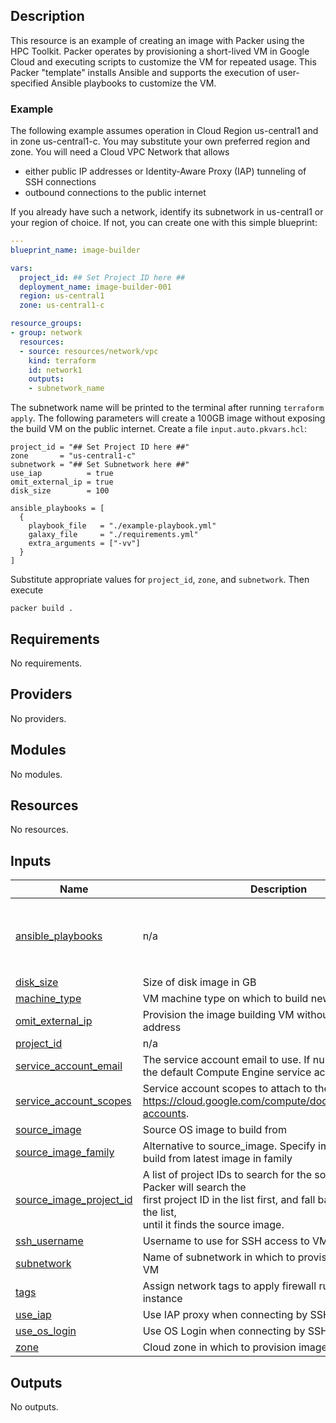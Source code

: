 ## Description

This resource is an example of creating an image with Packer using the HPC
Toolkit. Packer operates by provisioning a short-lived VM in Google Cloud and
executing scripts to customize the VM for repeated usage. This Packer "template"
installs Ansible and supports the execution of user-specified Ansible playbooks
to customize the VM.

### Example

The following example assumes operation in Cloud Region us-central1 and
in zone us-central1-c. You may substitute your own preferred region and zone.
You will need a Cloud VPC Network that allows

* either public IP addresses or Identity-Aware Proxy (IAP) tunneling of SSH
  connections
* outbound connections to the public internet

If you already have such a network, identify its subnetwork in us-central1 or
your region of choice. If not, you can create one with this simple blueprint:

```yaml
---
blueprint_name: image-builder

vars:
  project_id: ## Set Project ID here ##
  deployment_name: image-builder-001
  region: us-central1
  zone: us-central1-c

resource_groups:
- group: network
  resources:
  - source: resources/network/vpc
    kind: terraform
    id: network1
    outputs:
    - subnetwork_name
```

The subnetwork name will be printed to the terminal after running `terraform
apply`. The following parameters will create a 100GB image without exposing the
build VM on the public internet. Create a file `input.auto.pkvars.hcl`:

```hcl
project_id = "## Set Project ID here ##"
zone       = "us-central1-c"
subnetwork = "## Set Subnetwork here ##"
use_iap          = true
omit_external_ip = true
disk_size        = 100

ansible_playbooks = [
  {
    playbook_file   = "./example-playbook.yml"
    galaxy_file     = "./requirements.yml"
    extra_arguments = ["-vv"]
  }
]
```

Substitute appropriate values for `project_id`, `zone`, and `subnetwork`.
Then execute

```shell
packer build .
```

<!-- BEGINNING OF PRE-COMMIT-TERRAFORM DOCS HOOK -->
## Requirements

No requirements.

## Providers

No providers.

## Modules

No modules.

## Resources

No resources.

## Inputs

| Name | Description | Type | Default | Required |
|------|-------------|------|---------|:--------:|
| <a name="input_ansible_playbooks"></a> [ansible\_playbooks](#input\_ansible\_playbooks) | n/a | <pre>list(object({<br>    playbook_file   = string<br>    galaxy_file     = string<br>    extra_arguments = list(string)<br>  }))</pre> | `[]` | no |
| <a name="input_disk_size"></a> [disk\_size](#input\_disk\_size) | Size of disk image in GB | `number` | `null` | no |
| <a name="input_machine_type"></a> [machine\_type](#input\_machine\_type) | VM machine type on which to build new image | `string` | `"n2d-standard-4"` | no |
| <a name="input_omit_external_ip"></a> [omit\_external\_ip](#input\_omit\_external\_ip) | Provision the image building VM without a public IP address | `bool` | `false` | no |
| <a name="input_project_id"></a> [project\_id](#input\_project\_id) | n/a | `string` | n/a | yes |
| <a name="input_service_account_email"></a> [service\_account\_email](#input\_service\_account\_email) | The service account email to use. If null or 'default', then the default Compute Engine service account will be used. | `string` | `null` | no |
| <a name="input_service_account_scopes"></a> [service\_account\_scopes](#input\_service\_account\_scopes) | Service account scopes to attach to the instance. See<br>https://cloud.google.com/compute/docs/access/service-accounts. | `list(string)` | `null` | no |
| <a name="input_source_image"></a> [source\_image](#input\_source\_image) | Source OS image to build from | `string` | `null` | no |
| <a name="input_source_image_family"></a> [source\_image\_family](#input\_source\_image\_family) | Alternative to source\_image. Specify image family to build from latest image in family | `string` | `"hpc-centos-7"` | no |
| <a name="input_source_image_project_id"></a> [source\_image\_project\_id](#input\_source\_image\_project\_id) | A list of project IDs to search for the source image. Packer will search the<br>first project ID in the list first, and fall back to the next in the list,<br>until it finds the source image. | `list(string)` | <pre>[<br>  "cloud-hpc-image-public"<br>]</pre> | no |
| <a name="input_ssh_username"></a> [ssh\_username](#input\_ssh\_username) | Username to use for SSH access to VM | `string` | `"packer"` | no |
| <a name="input_subnetwork"></a> [subnetwork](#input\_subnetwork) | Name of subnetwork in which to provision image building VM | `string` | n/a | yes |
| <a name="input_tags"></a> [tags](#input\_tags) | Assign network tags to apply firewall rules to VM instance | `list(string)` | `null` | no |
| <a name="input_use_iap"></a> [use\_iap](#input\_use\_iap) | Use IAP proxy when connecting by SSH | `bool` | `false` | no |
| <a name="input_use_os_login"></a> [use\_os\_login](#input\_use\_os\_login) | Use OS Login when connecting by SSH | `bool` | `false` | no |
| <a name="input_zone"></a> [zone](#input\_zone) | Cloud zone in which to provision image building VM | `string` | n/a | yes |

## Outputs

No outputs.
<!-- END OF PRE-COMMIT-TERRAFORM DOCS HOOK -->
